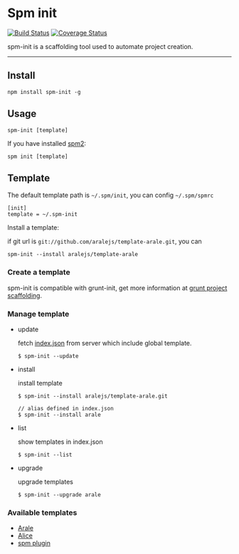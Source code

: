# Spm init 

[![Build Status](https://travis-ci.org/spmjs/spm-init.png?branch=master)](https://travis-ci.org/spmjs/spm-init) [![Coverage Status](https://coveralls.io/repos/spmjs/spm-init/badge.png?branch=master)](https://coveralls.io/r/spmjs/spm-init)

spm-init is a scaffolding tool used to automate project creation.

---

## Install

```
npm install spm-init -g
```

## Usage

```
spm-init [template]
```

If you have installed [spm2](https://github.com/spmjs/spm2):

```
spm init [template]
```

## Template

The default template path is `~/.spm/init`, you can config `~/.spm/spmrc`

```
[init]
template = ~/.spm-init
```

Install a template:

if git url is `git://github.com/aralejs/template-arale.git`, you can

```
spm-init --install aralejs/template-arale
```

### Create a template

spm-init is compatible with grunt-init, get more information at [grunt project scaffolding](http://gruntjs.com/project-scaffolding).

### Manage template

- update

  fetch [index.json](https://raw.github.com/spmjs/spm-init/master/index.json) from server which include global template.
  
  ```
  $ spm-init --update
  ```

- install

  install template 

  ```
  $ spm-init --install aralejs/template-arale.git

  // alias defined in index.json
  $ spm-init --install arale
  ```

- list

  show templates in index.json
  
  ```
  $ spm-init --list
  ```

- upgrade

  upgrade templates

  ```
  $ spm-init --upgrade arale
  ```

### Available templates

- [Arale](https://github.com/aralejs/template-arale)
- [Alice](https://github.com/aralejs/template-alice/tree/spm2)
- [spm plugin](https://github.com/spmjs/template-spmplugin)

